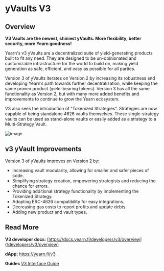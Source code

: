 # yVaults V3

## Overview

**V3 Vaults are the newest, shiniest yVaults. More flexibility, better security, more Yearn goodness!**

Yearn's v3 yVaults are a decentralized suite of yield-generating products built to fit any need. They are designed to be un-opinionated and customizable infrastructure for the world to build on, making yield generation as safe, efficient, and easy as possible for all parties.

Version 3 of yVaults iterates on Version 2 by increasing its robustness and developing Yearn’s path towards further decentralization, while keeping the same proven product (yield-bearing tokens). Version 3 has all the same functionality as Version 2, but with many more added benefits and improvements to continue to grow the Yearn ecosystem.

V3 also sees the introduction of "Tokenized Strategies". Strategies are now capable of being standalone 4626 vaults themselves. These single-strategy vaults can be used as stand-alone vaults or easily added as a strategy to a Multi-Strategy Vault.

![image](/img/diagrams/yvaults-v3-more-detail.png)

## v3 yVault Improvements

Version 3 of yVaults improves on Version 2 by:

- Increasing vault modularity, allowing for smaller and safer pieces of code.
- Simplifying strategy creation, empowering strategists and reducing the chance for errors.
- Providing additional strategy functionality by implementing the Tokenized Strategy.
- Adopting ERC-4626 compatibility for easy integrations.
- Decreasing gas costs to report profits and update debts.
- Adding new product and vault types.

## Read More

**V3 developer docs:** <PrettyLink>[https://docs.yearn.fi/developers/v3/overview](/developers/v3/overview)</PrettyLink>

**dApp:** <PrettyLink>https://yearn.fi/v3</PrettyLink>

**Guides** <PrettyLink>[V3 Interface Guide](/getting-started/guides/using-yearn-v3)</PrettyLink>

